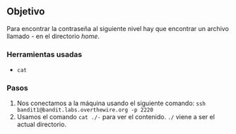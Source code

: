 ## Objetivo

Para encontrar la contraseña al siguiente nivel hay que encontrar un archivo llamado _-_ en el directorio _home_.

### Herramientas usadas

- `cat`

### Pasos 

1. Nos conectamos a la máquina usando el siguiente comando: `ssh bandit1@bandit.labs.overthewire.org -p 2220`
2. Usamos el comando `cat ./-` para ver el contenido. `./` viene a ser el actual directorio.
